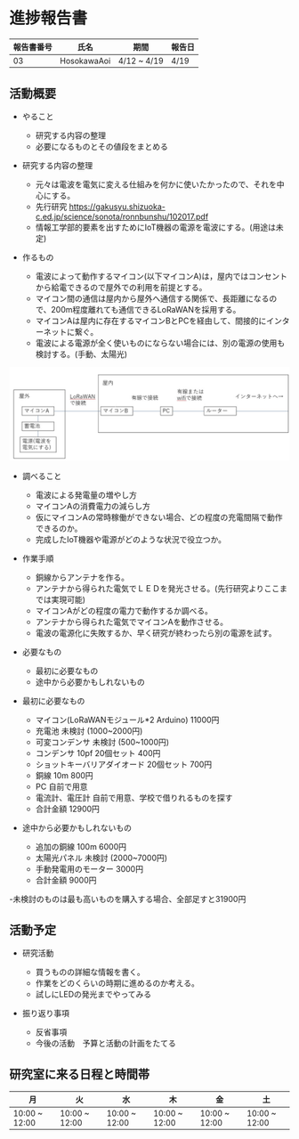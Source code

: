 # 進捗報告書

報告書番号 | 氏名   | 期間         | 報告日
----- | ---- | ---------- | ---
03    | HosokawaAoi | 4/12 ~ 4/19 | 4/19

## 活動概要

- やること
  - 研究する内容の整理
  - 必要になるものとその値段をまとめる

- 研究する内容の整理
  - 元々は電波を電気に変える仕組みを何かに使いたかったので、それを中心にする。
  - 先行研究 https://gakusyu.shizuoka-c.ed.jp/science/sonota/ronnbunshu/102017.pdf
  - 情報工学部的要素を出すためにIoT機器の電源を電波にする。(用途は未定)
 
- 作るもの
  - 電波によって動作するマイコン(以下マイコンA)は，屋内ではコンセントから給電できるので屋外での利用を前提とする。
  - マイコン間の通信は屋内から屋外へ通信する関係で、長距離になるので、200m程度離れても通信できるLoRaWANを採用する。
  - マイコンAは屋内に存在するマイコンBとPCを経由して、間接的にインターネットに繋ぐ。
  - 電波による電源が全く使いものにならない場合には、別の電源の使用も検討する。(手動、太陽光)
 
![画像1](画像1.jpg) 

- 調べること
  - 電波による発電量の増やし方
  - マイコンAの消費電力の減らし方
  - 仮にマイコンAの常時稼働ができない場合、どの程度の充電間隔で動作できるのか。
  - 完成したIoT機器や電源がどのような状況で役立つか。

- 作業手順
  - 銅線からアンテナを作る。
  - アンテナから得られた電気でＬＥＤを発光させる。(先行研究よりここまでは実現可能)
  - マイコンAがどの程度の電力で動作するか調べる。
  - アンテナから得られた電気でマイコンAを動作させる。
  - 電波の電源化に失敗するか、早く研究が終わったら別の電源を試す。
 
 
- 必要なもの
  - 最初に必要なもの
  - 途中から必要かもしれないもの

- 最初に必要なもの
  - マイコン(LoRaWANモジュール*2 Arduino) 11000円
  - 充電池 未検討 (1000~2000円)
  - 可変コンデンサ 未検討 (500~1000円)
  - コンデンサ 10pf 20個セット 400円
  - ショットキーバリアダイオード 20個セット 700円
  - 銅線 10m 800円
  - PC 自前で用意
  - 電流計、電圧計 自前で用意、学校で借りれるものを探す
  - 合計金額 12900円

- 途中から必要かもしれないもの
  - 追加の銅線 100m 6000円
  - 太陽光パネル 未検討 (2000~7000円)
  - 手動発電用のモーター 3000円
  - 合計金額 9000円

-未検討のものは最も高いものを購入する場合、全部足すと31900円

## 活動予定

- 研究活動 
  - 買うものの詳細な情報を書く。
  - 作業をどのくらいの時期に進めるのか考える。
  - 試しにLEDの発光までやってみる
           

- 振り返り事項

  - 反省事項　
  - 今後の活動　予算と活動の計画をたてる

## 研究室に来る日程と時間帯

月             | 火             | 水             | 木             | 金             | 土
------------- | ------------- | ------------- | ------------- | ------------- | -------------
10:00 ~ 12:00 | 10:00 ~ 12:00 | 10:00 ~ 12:00 | 10:00 ~ 12:00 | 10:00 ~ 12:00 | 10:00 ~ 12:00
